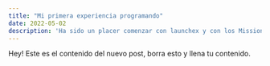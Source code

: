 ```yaml
---
title: "Mi primera experiencia programando"
date: 2022-05-02
description: 'Ha sido un placer comenzar con launchex y con los Mission Commnader esta nueva experiencia para mi como programador. Todo el empeño que han puesto en estem programa me ha permitido de manera muy digerible introducirme al mundo de la programación. Gracias por su gran esfuerzo'
---
```


Hey! Este es el contenido del nuevo post, borra esto y llena tu contenido.
